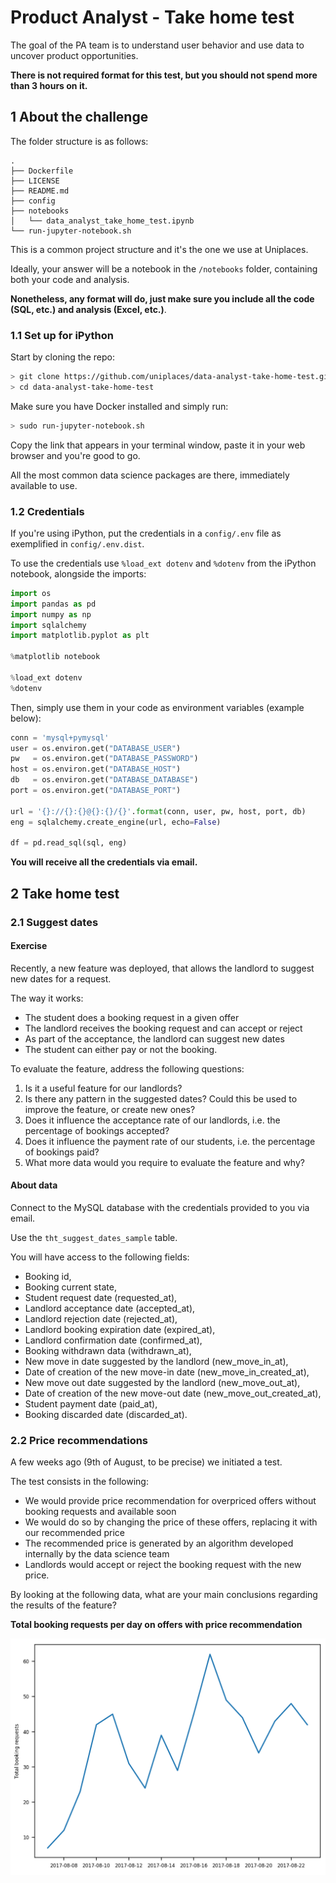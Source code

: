 # Product Analyst - Take home test

The goal of the PA team is to understand user behavior and use data to uncover product opportunities.

**There is not required format for this test, but you should not spend more than 3 hours on it.**

## 1 About the challenge

The folder structure is as follows:

```
.
├── Dockerfile
├── LICENSE
├── README.md
├── config
├── notebooks
│   └── data_analyst_take_home_test.ipynb
└── run-jupyter-notebook.sh
```

This is a common project structure and it's the one we use at Uniplaces.

Ideally, your answer will be a notebook in the `/notebooks` folder, containing both your code and analysis.

**Nonetheless, any format will do, just make sure you include all the code (SQL, etc.) and analysis (Excel, etc.)**.

### 1.1 Set up for iPython

Start by cloning the repo:

```bash
> git clone https://github.com/uniplaces/data-analyst-take-home-test.git
> cd data-analyst-take-home-test
```

Make sure you have Docker installed and simply run:

```bash
> sudo run-jupyter-notebook.sh
```

Copy the link that appears in your terminal window, paste it in your web browser and you're good to go.

All the most common data science packages are there, immediately available to use.

### 1.2 Credentials

If you're using iPython, put the credentials in a `config/.env` file as exemplified in `config/.env.dist`.

To use the credentials use `%load_ext dotenv` and `%dotenv` from the iPython notebook, alongside the imports:

```python
import os
import pandas as pd
import numpy as np
import sqlalchemy
import matplotlib.pyplot as plt

%matplotlib notebook

%load_ext dotenv
%dotenv
```

Then, simply use them in your code as environment variables (example below):

```python
conn = 'mysql+pymysql'
user = os.environ.get("DATABASE_USER")
pw   = os.environ.get("DATABASE_PASSWORD")
host = os.environ.get("DATABASE_HOST")
db   = os.environ.get("DATABASE_DATABASE")
port = os.environ.get("DATABASE_PORT")

url = '{}://{}:{}@{}:{}/{}'.format(conn, user, pw, host, port, db)
eng = sqlalchemy.create_engine(url, echo=False)

df = pd.read_sql(sql, eng)
```

**You will receive all the credentials via email.**

## 2 Take home test

### 2.1 Suggest dates

#### Exercise

Recently, a new feature was deployed, that allows the landlord to suggest new dates for a request.

The way it works:

* The student does a booking request in a given offer
* The landlord receives the booking request and can accept or reject
* As part of the acceptance, the landlord can suggest new dates
* The student can either pay or not the booking.

To evaluate the feature, address the following questions:

1. Is it a useful feature for our landlords?
2. Is there any pattern in the suggested dates? Could this be used to improve the feature, or create new ones?
3. Does it influence the acceptance rate of our landlords, i.e. the percentage of bookings accepted?
4. Does it influence the payment rate of our students, i.e. the percentage of bookings paid?
5. What more data would you require to evaluate the feature and why?

#### About data

Connect to the MySQL database with the credentials provided to you via email.

Use the `tht_suggest_dates_sample` table.

You will have access to the following fields:

* Booking id,
* Booking current state,
* Student request date (requested_at),
* Landlord acceptance date (accepted_at),
* Landlord rejection date (rejected_at),
* Landlord booking expiration date (expired_at),
* Landlord confirmation date (confirmed_at),
* Booking withdrawn data (withdrawn_at),
* New move in date suggested by the landlord (new_move_in_at),
* Date of creation of the new move-in date (new_move_in_created_at),
* New move out date suggested by the landlord (new_move_out_at),
* Date of creation of the new move-out date (new_move_out_created_at),
* Student payment date (paid_at),
* Booking discarded date (discarded_at).

### 2.2 Price recommendations

A few weeks ago (9th of August, to be precise) we initiated a test.

The test consists in the following:

* We would provide price recommendation for overpriced offers without booking requests and available soon
* We would do so by changing the price of these offers, replacing it with our recommended price
* The recommended price is generated by an algorithm developed internally by the data science team
* Landlords would accept or reject the booking request with the new price.

By looking at the following data, what are your main conclusions regarding the results of the feature?

**Total booking requests per day on offers with price recommendation**

![total_booking_requests_per_day](assets/total_booking_requests_per_day.png)
